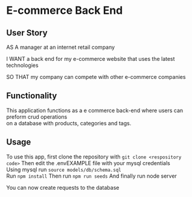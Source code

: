 # E-commerce Back End 

## User Story

AS A manager at an internet retail company  

I WANT a back end for my e-commerce website that uses the latest technologies  

SO THAT my company can compete with other e-commerce companies  

## Functionality 

This application functions as a e commerce back-end where users can preform crud operations  
on a database with products, categories and tags.

## Usage 

To use this app, first clone the repository with ```git clone <respository code>```
Then edit the .envEXAMPLE file with your mysql credentials  
Using mysql run ```source models/db/schema.sql```  
Run ```npm install```
Then run ```npm run seeds```
And finally run node server

You can now create requests to the database